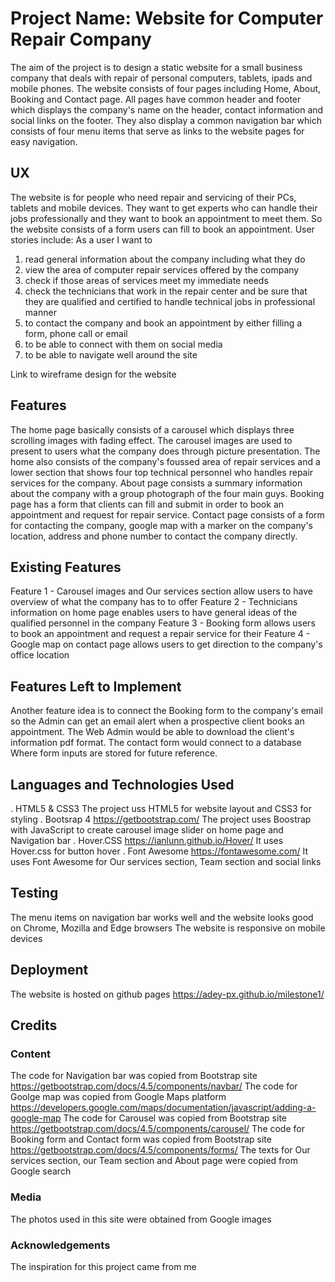 # Project Name: Website for Computer Repair Company
The aim of the project is to design a static website for a small business company that deals with repair of personal computers, 
tablets, ipads and mobile phones. The website consists of four pages including Home, About, Booking and Contact page. All pages 
have common header and footer which displays the company's name on the header, contact information and social links on the footer.
They also display a common navigation bar which consists of four menu items that serve as links to the website pages for easy navigation.

## UX
The website is for people who need repair and servicing of their PCs, tablets and mobile devices. They want to get experts who can handle their 
jobs professionally and they want to book an appointment to meet them. So the website consists of a form users can fill to book an appointment.
User stories include:
As a user I want to 
1. read general information about the company including what they do
2. view the area of computer repair services offered by the company
3. check if those areas of services meet my immediate needs
4. check the technicians that work in the repair center and be sure that they are 
   qualified and certified to handle technical jobs in professional manner
5. to contact the company and book an appointment by either filling a form, phone call or email
6. to be able to connect with them on social media
7. to be able to navigate well around the site 

Link to wireframe design for the website 

## Features
The home page basically consists of a carousel which displays three scrolling images with fading effect. The carousel images are used to present
to users what the company does through picture presentation. The home also consists of the company's foussed area of repair services and a lower section
that shows four top technical personnel who handles repair services for the company.
About page consists a summary information about the company with a group photograph
of the four main guys. 
Booking page has a form that clients can fill and submit in order to book an appointment and request for repair service. 
Contact page consists of a form for contacting the company, google map with a marker on the company's location, address and phone number to contact the company directly.


## Existing Features
Feature 1 - Carousel images and Our services section allow users to have overview of what the company has to to offer
Feature 2 - Technicians information on home page enables users to have general ideas of the qualified personnel in the company
Feature 3 - Booking form allows users to book an appointment and request a repair service for their 
Feature 4 - Google map on contact page allows users to get direction to the company's office location

## Features Left to Implement
Another feature idea is to connect the Booking form to the company's email so the Admin can get an email alert when a prospective client books 
an appointment. The Web Admin would be able to download the client's information pdf format. The contact form would connect to a database Where form inputs
are stored for future reference.

## Languages and Technologies Used
. HTML5 & CSS3 
The project uss HTML5 for website layout and CSS3 for styling
. Bootsrap 4 https://getbootstrap.com/
The project uses Boostrap with JavaScript to create carousel image slider on home page and Navigation bar 
. Hover.CSS https://ianlunn.github.io/Hover/
It uses Hover.css for button hover
. Font Awesome https://fontawesome.com/
It uses Font Awesome for Our services section, Team section and social links

## Testing
The menu items on navigation bar works well and the website looks good on Chrome, Mozilla and Edge browsers
The website is responsive on mobile devices 

## Deployment
The website is hosted on github pages https://adey-px.github.io/milestone1/

## Credits
### Content
The code for Navigation bar was copied from Bootstrap site https://getbootstrap.com/docs/4.5/components/navbar/
The code for Goolge map was copied from Google Maps platform https://developers.google.com/maps/documentation/javascript/adding-a-google-map
The code for Carousel was copied from Bootstrap site https://getbootstrap.com/docs/4.5/components/carousel/
The code for Booking form and Contact form was copied from Bootstrap site https://getbootstrap.com/docs/4.5/components/forms/
The texts for Our services section, our Team section and About page were copied from Google search
### Media
The photos used in this site were obtained from Google images
### Acknowledgements
The inspiration for this project came from me
